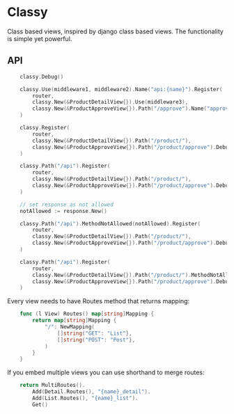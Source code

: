 # Classy

Class based views, inspired by django class based views. The functionality is simple yet powerful.

## API

```go
    classy.Debug()

    classy.Use(middleware1, middleware2).Name("api:{name}").Register(
        router,
        classy.New(&ProductDetailView{}).Use(middleware3),
        classy.New(&ProductApproveView{}).Path("/approve").Name("approve"),
    )

    classy.Register(
        router,
        classy.New(&ProductDetailView{}).Path("/product/"),
        classy.New(&ProductApproveView{}).Path("/product/approve").Debug(),
    )

    classy.Path("/api").Register(
        router,
        classy.New(&ProductDetailView{}).Path("/product/"),
        classy.New(&ProductApproveView{}).Path("/product/approve").Debug(),
    )

    // set response as not allowed
    notAllowed := response.New()

    classy.Path("/api").MethodNotAllowed(notAllowed).Register(
        router,
        classy.New(&ProductDetailView{}).Path("/product/"),
        classy.New(&ProductApproveView{}).Path("/product/approve").Debug(),
    )

    classy.Path("/api").Register(
        router,
        classy.New(&ProductDetailView{}).Path("/product/").MethodNotAllowed(notAllowed),
        classy.New(&ProductApproveView{}).Path("/product/approve").Debug().MethodNotAllowed(notAllowed),
    )
```

Every view needs to have Routes method that returns mapping:

```go
    func (l View) Routes() map[string]Mapping {
        return map[string]Mapping {
            "/": NewMapping(
                []string("GET": "List"},
                []string("POST": "Post"},
            )
        }
    }
```

If you embed multiple views you can use shorthand to merge routes:

```go
    return MultiRoutes().
        Add(Detail.Routes(), "{name}_detail").
        Add(List.Routes(), "{name}_list").
        Get()
```
    